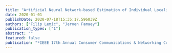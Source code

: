 ```yaml
---
title: "Artificial Neural Network-based Estimation of Individual Localization Errors in Fingerprinting"
date: 2020-01-01
publishDate: 2020-07-18T15:35:17.596039Z
authors: ["Filip Lemic", "Jeroen Famaey"]
publication_types: ["1"]
abstract: ""
featured: false
publication: "*IEEE 17th Annual Consumer Communications & Networking Conference (CCNC)*"
---
```


